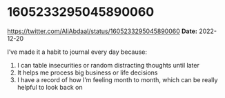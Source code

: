 # 1605233295045890060
https://twitter.com/AliAbdaal/status/1605233295045890060
**Date:** 2022-12-20

I’ve made it a habit to journal every day because: 

1. I can table insecurities or random distracting thoughts until later 
2. It helps me process big business or life decisions
3. I have a record of how I’m feeling month to month, which can be really helpful to look back on
